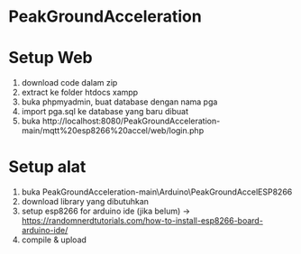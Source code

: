 # PeakGroundAcceleration

# Setup Web
1. download code dalam zip
2. extract ke folder htdocs xampp
3. buka phpmyadmin, buat database dengan nama pga
4. import pga.sql ke database yang baru dibuat
5. buka http://localhost:8080/PeakGroundAcceleration-main/mqtt%20esp8266%20accel/web/login.php

# Setup alat
1. buka PeakGroundAcceleration-main\Arduino\PeakGroundAccelESP8266
2. download library yang dibutuhkan
3. setup esp8266 for arduino ide (jika belum) -> https://randomnerdtutorials.com/how-to-install-esp8266-board-arduino-ide/
4. compile & upload
